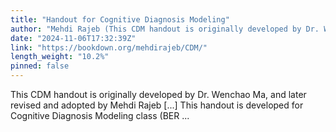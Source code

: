 ```yaml
---
title: "Handout for Cognitive Diagnosis Modeling"
author: "Mehdi Rajeb (This CDM handout is originally developed by Dr. Wenchao Ma, and later adopted by Mehdi Rajeb)"
date: "2024-11-06T17:32:39Z"
link: "https://bookdown.org/mehdirajeb/CDM/"
length_weight: "10.2%"
pinned: false
---
```


This CDM handout is originally developed by Dr. Wenchao Ma, and later revised and adopted by Mehdi Rajeb [...] This handout is developed for Cognitive Diagnosis Modeling class (BER ...
